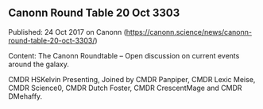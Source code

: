 ## Canonn Round Table 20 Oct 3303

Published: 24 Oct 2017 on Canonn (https://canonn.science/news/canonn-round-table-20-oct-3303/)

Content: The Canonn Roundtable – Open discussion on current events around the galaxy.

CMDR HSKelvin Presenting, Joined by CMDR Panpiper, CMDR Lexic Meise, CMDR Science0, CMDR Dutch Foster, CMDR CrescentMage and CMDR DMehaffy.